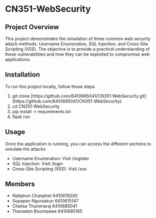 # CN351-WebSecurity
## Project Overview
This project demonstrates the simulation of three common web security attack methods: Username Enumeration, SQL Injection, and Cross-Site Scripting (XSS). The objective is to provide a practical understanding of these vulnerabilities and how they can be exploited to compromise web applications.

## Installation
To run this project locally, follow these steps
<ol>
  <li>git clone [https://github.com/6410685041/CN351-WebSecurity.git](https://github.com/6410685041/CN351-WebSecurity)</li>
  <li>cd CN351-WebSecurity</li>
  <li>pip install -r requirements.txt</li>
  <li>flask run</li>
</ol>

## Usage
Once the application is running, you can access the different sections to simulate the attacks
<ul>
  <li>Username Enumeration: Visit /register </li>
  <li>SQL Injection: Visit /login</li>
  <li>Cross-Site Scripting (XSS): Visit /xss</li>
</ul>





## Members
- Natiphon Chanphet 6410615030
- Supapan  Ngorsakun 6410615147
- Chalisa Thummaraj 6410685041
- Thanadon Boontawee 6410685165
